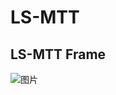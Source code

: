 # LS-MTT
## LS-MTT Frame
![图片](https://github.com/user-attachments/assets/43216115-315f-4b84-866e-b9b8574f7b91)
